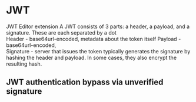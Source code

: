 # JWT
JWT Editor extension 
A JWT consists of 3 parts: a header, a payload, and a signature. These are each separated by a dot  
Header -  base64url-encoded, metadata about the token itself
Payload - base64url-encoded,  
Signature - server that issues the token typically generates the signature by hashing the header and payload. In some cases, they also encrypt the resulting hash. 
    

 








## JWT authentication bypass via unverified signature  



